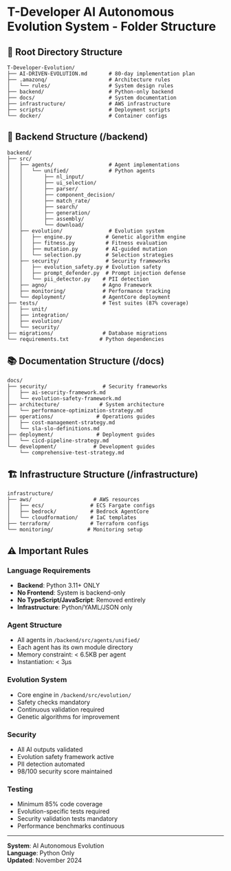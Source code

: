 # T-Developer AI Autonomous Evolution System - Folder Structure

## 📁 Root Directory Structure

```
T-Developer-Evolution/
├── AI-DRIVEN-EVOLUTION.md       # 80-day implementation plan
├── .amazonq/                    # Architecture rules
│   └── rules/                   # System design rules
├── backend/                     # Python-only backend
├── docs/                        # System documentation
├── infrastructure/              # AWS infrastructure
├── scripts/                     # Deployment scripts
└── docker/                      # Container configs
```

## 🧬 Backend Structure (/backend)

```
backend/
├── src/
│   ├── agents/                  # Agent implementations
│   │   └── unified/             # Python agents
│   │       ├── nl_input/
│   │       ├── ui_selection/
│   │       ├── parser/
│   │       ├── component_decision/
│   │       ├── match_rate/
│   │       ├── search/
│   │       ├── generation/
│   │       ├── assembly/
│   │       └── download/
│   ├── evolution/               # Evolution system
│   │   ├── engine.py           # Genetic algorithm engine
│   │   ├── fitness.py          # Fitness evaluation
│   │   ├── mutation.py         # AI-guided mutation
│   │   └── selection.py        # Selection strategies
│   ├── security/               # Security frameworks
│   │   ├── evolution_safety.py # Evolution safety
│   │   ├── prompt_defender.py  # Prompt injection defense
│   │   └── pii_detector.py    # PII detection
│   ├── agno/                  # Agno Framework
│   ├── monitoring/            # Performance tracking
│   └── deployment/            # AgentCore deployment
├── tests/                     # Test suites (87% coverage)
│   ├── unit/
│   ├── integration/
│   ├── evolution/
│   └── security/
├── migrations/                # Database migrations
└── requirements.txt          # Python dependencies
```

## 📚 Documentation Structure (/docs)

```
docs/
├── security/                  # Security frameworks
│   ├── ai-security-framework.md
│   └── evolution-safety-framework.md
├── architecture/             # System architecture
│   └── performance-optimization-strategy.md
├── operations/              # Operations guides
│   ├── cost-management-strategy.md
│   └── sla-slo-definitions.md
├── deployment/              # Deployment guides
│   └── cicd-pipeline-strategy.md
└── development/            # Development guides
    └── comprehensive-test-strategy.md
```

## 🏗️ Infrastructure Structure (/infrastructure)

```
infrastructure/
├── aws/                    # AWS resources
│   ├── ecs/               # ECS Fargate configs
│   ├── bedrock/           # Bedrock AgentCore
│   └── cloudformation/    # IaC templates
├── terraform/             # Terraform configs
└── monitoring/           # Monitoring setup
```

## ⚠️ Important Rules

### Language Requirements
- **Backend**: Python 3.11+ ONLY
- **No Frontend**: System is backend-only
- **No TypeScript/JavaScript**: Removed entirely
- **Infrastructure**: Python/YAML/JSON only

### Agent Structure
- All agents in `/backend/src/agents/unified/`
- Each agent has its own module directory
- Memory constraint: < 6.5KB per agent
- Instantiation: < 3μs

### Evolution System
- Core engine in `/backend/src/evolution/`
- Safety checks mandatory
- Continuous validation required
- Genetic algorithms for improvement

### Security
- All AI outputs validated
- Evolution safety framework active
- PII detection automated
- 98/100 security score maintained

### Testing
- Minimum 85% code coverage
- Evolution-specific tests required
- Security validation tests mandatory
- Performance benchmarks continuous

---
**System**: AI Autonomous Evolution  
**Language**: Python Only  
**Updated**: November 2024